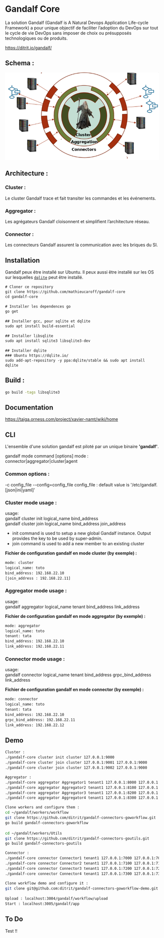# Gandalf Core
La solution Gandalf (Gandalf is A Natural Devops Application Life-cycle Framework) a pour unique objectif de faciliter l’adoption du DevOps sur tout le cycle de vie DevOps sans imposer de choix ou présupposés technologiques ou de produits.

https://ditrit.io/gandalf/

## Schema :
![alt text](images/schemagandalf.png "gandalf schéma")


## Architecture :

### Cluster :
Le cluster Gandalf trace et fait transiter les commandes et les événements.
### Aggregator :
Les agrégateurs Gandalf cloisonnent et simplifient l’architecture réseau.
### Connector : 
Les connecteurs Gandalf assurent la communication avec les briques du SI.   

## Installation

Gandalf peux être installé sur Ubuntu. Il peux aussi être installé sur les OS sur lesquelles [`dqlite`](https://dqlite.io/) peut être installé.

```
# Cloner ce repository
git clone https://github.com/mathieucaroff/gandalf-core
cd gandalf-core

# Installer les dependences go
go get

## Installer gcc, pour sqlite et dqlite
sudo apt install build-essential

## Installer libsqlite
sudo apt install sqlite3 libsqlite3-dev

## Installer dqlite
### Ubuntu https://dqlite.io/
sudo add-apt-repository -y ppa:dqlite/stable && sudo apt install dqlite
```

## Build :

```bash
go build -tags libsqlite3
```

## Documentation

https://taiga.orness.com/project/xavier-namt/wiki/home


## CLI
L'ensemble d'une solution gandalf est piloté par un unique binaire **'gandalf'**.

gandalf mode command [options]
mode : connector|aggregator|cluster|agent

### Common options :
-c config_file
--config=config_file
config_file : default value is '/etc/gandalf.[json|ini|yaml]'

### Cluster mode usage :
usage:  
gandalf cluster init logical_name bind_address  
gandalf cluster join logical_name bind_address join_address  

*   init command is used to setup a new global Gandalf instance. Output provides the key to be used by super-admin.
*   join command is used to add a new member to an existing cluster


**Fichier de configuration gandalf en mode cluster (by exemple) :**

```bash
mode: cluster
logical_name: toto
bind_address: 192.168.22.10
[join_address : 192.168.22.11]
```

### Aggregator mode usage :
usage:  
gandalf aggregator logical_name tenant bind_address link_address  

**Fichier de configuration gandalf en mode aggregator (by exemple) :**

```bash
mode: aggregator
logical_name: toto
tenant: tata
bind_address: 192.168.22.10
link_address: 192.168.22.11
```

### Connector mode usage :
usage:  
gandalf connector  logical_name tenant bind_address grpc_bind_address link_address  

**Fichier de configuration gandalf en mode connector (by exemple) :**

```bash
mode: connector
logical_name: toto
tenant: tata
bind_address: 192.168.22.10
grpc_bind_address: 192.168.22.11
link_address: 192.168.22.12
```

## Demo
```bash
Cluster :
./gandalf-core cluster init cluster 127.0.0.1:9000 
./gandalf-core cluster join cluster 127.0.0.1:9001 127.0.0.1:9000 
./gandalf-core cluster join cluster 127.0.0.1:9002 127.0.0.1:9000 
```

```bash
Aggregator :
./gandalf-core aggregator Aggregator1 tenant1 127.0.0.1:8000 127.0.0.1:9000
./gandalf-core aggregator Aggregator2 tenant1 127.0.0.1:8100 127.0.0.1:9000
./gandalf-core aggregator Aggregator3 tenant1 127.0.0.1:8200 127.0.0.1:9000
./gandalf-core aggregator Aggregator4 tenant1 127.0.0.1:8300 127.0.0.1:9000
```

```bash
Clone workers and configure them :
cd ~/gandalf/workers/workflow
git clone https://github.com/ditrit/gandalf-connectors-goworkflow.git
go build gandalf-connectors-goworkflow

cd ~/gandalf/workers/Utils
git clone https://github.com/ditrit/gandalf-connectors-goutils.git
go build gandalf-connectors-goutils
```

```bash
Connector :
./gandalf-core connector Connector1 tenant1 127.0.0.1:7000 127.0.0.1:7010 127.0.0.1:8000 Utils
./gandalf-core connector Connector2 tenant1 127.0.0.1:7100 127.0.0.1:7110 127.0.0.1:8100 Workflow
./gandalf-core connector Connector3 tenant1 127.0.0.1:7200 127.0.0.1:7210 127.0.0.1:8200 Azure
./gandalf-core connector Connector4 tenant1 127.0.0.1:7300 127.0.0.1:7310 127.0.0.1:8300 Gitlab
```

```bash
Clone workflow demo and configure it :
git clone git@github.com:ditrit/gandalf-connectors-goworkflow-demo.git

Upload : localhost:3004/gandalf/workflow/upload
Start : localhost:3005/gandalf/app

```
## To Do

Test !!